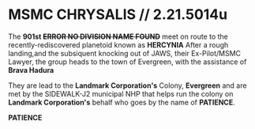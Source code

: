 # MSMC CHRYSALIS // 2.21.5014u
 The **901st ~~ERROR NO DIVISION NAME FOUND~~** meet on route to the recently-rediscovered planetoid known as **HERCYNIA**
 After a rough landing,and the subsiquent knocking out of JAWS, their Ex-Pilot/MSMC Lawyer, the group heads to the town of Evergreen, with the assistance of **Brava Hadura**

 They are lead to the **Landmark Corporation's** Colony, **Evergreen** and are met by the SIDEWALK-J2 municipal NHP that helps run the colony on **Landmark Corporation's** behalf who goes by the name of **PATIENCE**.

 **PATIENCE**
